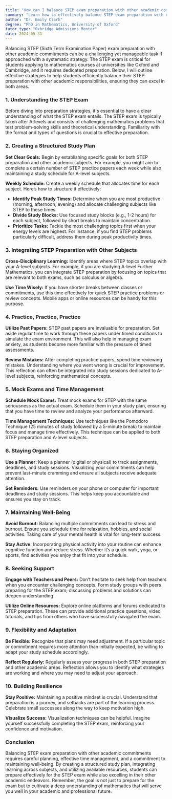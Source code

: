 ```yaml
---
title: "How can I balance STEP exam preparation with other academic commitments?"
summary: "Learn how to effectively balance STEP exam preparation with other academic commitments using systematic strategies for success in mathematics courses."
author: "Dr. Emily Clark"
degree: "PhD in Mathematics, University of Oxford"
tutor_type: "Oxbridge Admissions Mentor"
date: 2024-05-31
---
```


Balancing STEP (Sixth Term Examination Paper) exam preparation with other academic commitments can be a challenging yet manageable task if approached with a systematic strategy. The STEP exam is critical for students applying to mathematics courses at universities like Oxford and Cambridge, and it requires dedicated preparation. Below, I will outline effective strategies to help students efficiently balance their STEP preparation with other academic responsibilities, ensuring they can excel in both areas.

### 1. Understanding the STEP Exam

Before diving into preparation strategies, it's essential to have a clear understanding of what the STEP exam entails. The STEP exam is typically taken after A-levels and consists of challenging mathematics problems that test problem-solving skills and theoretical understanding. Familiarity with the format and types of questions is crucial to effective preparation.

### 2. Creating a Structured Study Plan

**Set Clear Goals:** Begin by establishing specific goals for both STEP preparation and other academic subjects. For example, you might aim to complete a certain number of STEP practice papers each week while also maintaining a study schedule for A-level subjects.

**Weekly Schedule:** Create a weekly schedule that allocates time for each subject. Here’s how to structure it effectively:

- **Identify Peak Study Times:** Determine when you are most productive (morning, afternoon, evening) and allocate challenging subjects like STEP to these times.
- **Divide Study Blocks:** Use focused study blocks (e.g., 1-2 hours) for each subject, followed by short breaks to maintain concentration.
- **Prioritize Tasks:** Tackle the most challenging topics first when your energy levels are highest. For instance, if you find STEP problems particularly difficult, address them during peak productivity times.

### 3. Integrating STEP Preparation with Other Subjects

**Cross-Disciplinary Learning:** Identify areas where STEP topics overlap with your A-level subjects. For example, if you are studying A-level Further Mathematics, you can integrate STEP preparation by focusing on topics that are relevant to both exams, such as calculus or algebra.

**Use Time Wisely:** If you have shorter breaks between classes or commitments, use this time effectively for quick STEP practice problems or review concepts. Mobile apps or online resources can be handy for this purpose.

### 4. Practice, Practice, Practice

**Utilize Past Papers:** STEP past papers are invaluable for preparation. Set aside regular time to work through these papers under timed conditions to simulate the exam environment. This will also help in managing exam anxiety, as students become more familiar with the pressure of timed assessments.

**Review Mistakes:** After completing practice papers, spend time reviewing mistakes. Understanding where you went wrong is crucial for improvement. This reflection can often be integrated into study sessions dedicated to A-level subjects, reinforcing mathematical concepts.

### 5. Mock Exams and Time Management

**Schedule Mock Exams:** Treat mock exams for STEP with the same seriousness as the actual exam. Schedule them in your study plan, ensuring that you have time to review and analyze your performance afterward.

**Time Management Techniques:** Use techniques like the Pomodoro Technique (25 minutes of study followed by a 5-minute break) to maintain focus and manage time effectively. This technique can be applied to both STEP preparation and A-level subjects.

### 6. Staying Organized

**Use a Planner:** Keep a planner (digital or physical) to track assignments, deadlines, and study sessions. Visualizing your commitments can help prevent last-minute cramming and ensure all subjects receive adequate attention.

**Set Reminders:** Use reminders on your phone or computer for important deadlines and study sessions. This helps keep you accountable and ensures you stay on track.

### 7. Maintaining Well-Being

**Avoid Burnout:** Balancing multiple commitments can lead to stress and burnout. Ensure you schedule time for relaxation, hobbies, and social activities. Taking care of your mental health is vital for long-term success.

**Stay Active:** Incorporating physical activity into your routine can enhance cognitive function and reduce stress. Whether it’s a quick walk, yoga, or sports, find activities you enjoy that fit into your schedule.

### 8. Seeking Support

**Engage with Teachers and Peers:** Don’t hesitate to seek help from teachers when you encounter challenging concepts. Form study groups with peers preparing for the STEP exam; discussing problems and solutions can deepen understanding.

**Utilize Online Resources:** Explore online platforms and forums dedicated to STEP preparation. These can provide additional practice questions, video tutorials, and tips from others who have successfully navigated the exam.

### 9. Flexibility and Adaptation

**Be Flexible:** Recognize that plans may need adjustment. If a particular topic or commitment requires more attention than initially expected, be willing to adapt your study schedule accordingly.

**Reflect Regularly:** Regularly assess your progress in both STEP preparation and other academic areas. Reflection allows you to identify what strategies are working and where you may need to adjust your approach.

### 10. Building Resilience

**Stay Positive:** Maintaining a positive mindset is crucial. Understand that preparation is a journey, and setbacks are part of the learning process. Celebrate small successes along the way to keep motivation high.

**Visualize Success:** Visualization techniques can be helpful. Imagine yourself successfully completing the STEP exam, reinforcing your confidence and motivation.

### Conclusion

Balancing STEP exam preparation with other academic commitments requires careful planning, effective time management, and a commitment to maintaining well-being. By creating a structured study plan, integrating learning across subjects, and utilizing available resources, students can prepare effectively for the STEP exam while also excelling in their other academic endeavors. Remember, the goal is not just to prepare for the exam but to cultivate a deep understanding of mathematics that will serve you well in your academic and professional future.
    